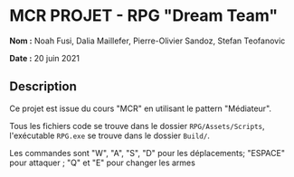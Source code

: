 # MCR PROJET - RPG "Dream Team"

**Nom :** Noah Fusi, Dalia Maillefer, Pierre-Olivier Sandoz, Stefan Teofanovic

**Date :** 20 juin 2021

## Description

Ce projet est issue du cours "MCR" en utilisant le pattern "Médiateur". 

Tous les fichiers code se trouve dans le dossier `RPG/Assets/Scripts`, l'exécutable `RPG.exe` se trouve dans le dossier `Build/`.

Les commandes sont "W", "A", "S", "D" pour les déplacements; "ESPACE" pour attaquer ; "Q" et "E" pour changer les armes
